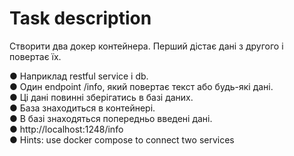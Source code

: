 # Task description
Створити два докер контейнера. Перший дістає дані з другого і повертає їх.

● Наприклад restful service і db.  
● Один endpoint /info, який повертає текст або будь-які дані.  
● Ці дані повинні зберігатись в базі даних.  
● База знаходиться в контейнері.  
● В базі знаходяться попередньо введені дані.  
● http://localhost:1248/info  
● Hints: use docker compose to connect two services